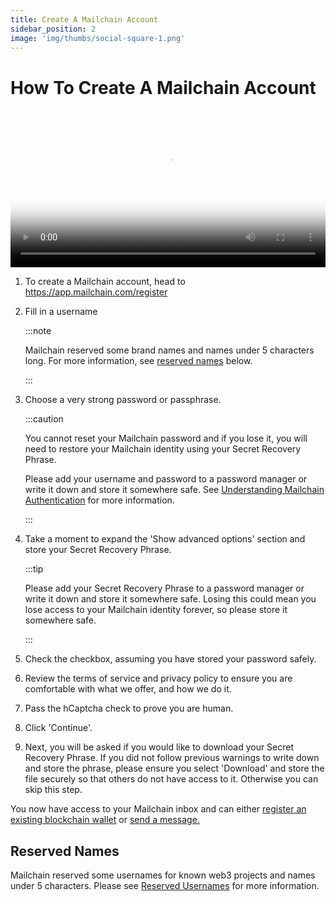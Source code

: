 ```yaml
---
title: Create A Mailchain Account
sidebar_position: 2
image: 'img/thumbs/social-square-1.png'
---
```


# How To Create A Mailchain Account

<video controls width="100%" poster="https://github.com/mailchain/video-tutorials/blob/main/posters/create_a_mailchain_account.png?raw=true">
    <source src="https://github.com/mailchain/video-tutorials/blob/main/videos/create_a_mailchain_account.mp4?raw=true" />
</video>

1. To create a Mailchain account, head to https://app.mailchain.com/register
1. Fill in a username

    :::note

    Mailchain reserved some brand names and names under 5 characters long. For more information, see [reserved names](#reserved-names) below.

    :::

1. Choose a very strong password or passphrase.

    :::caution

    You cannot reset your Mailchain password and if you lose it, you will need to restore your Mailchain identity using your Secret Recovery Phrase.

    Please add your username and password to a password manager or write it down and store it somewhere safe. See [Understanding Mailchain Authentication](/user/concepts/understanding-mailchain-authentication) for more information.

    :::

1. Take a moment to expand the 'Show advanced options' section and store your Secret Recovery Phrase.

    :::tip

    Please add your Secret Recovery Phrase to a password manager or write it down and store it somewhere safe. Losing this could mean you lose access to your Mailchain identity forever, so please store it somewhere safe.

    :::

1. Check the checkbox, assuming you have stored your password safely.

1. Review the terms of service and privacy policy to ensure you are comfortable with what we offer, and how we do it.

1. Pass the hCaptcha check to prove you are human.

1. Click 'Continue'.

1. Next, you will be asked if you would like to download your Secret Recovery Phrase. If you did not follow previous warnings to write down and store the phrase, please ensure you select 'Download' and store the file securely so that others do not have access to it. Otherwise you can skip this step.

You now have access to your Mailchain inbox and can either [register an existing blockchain wallet](/user/concepts/understanding-connecting-wallets.md) or [send a message.](./3-send-a-mailchain-message.md)

## Reserved Names

Mailchain reserved some usernames for known web3 projects and names under 5 characters.
Please see [Reserved Usernames](/user/concepts/understanding-reserved-usernames.md) for more information.
